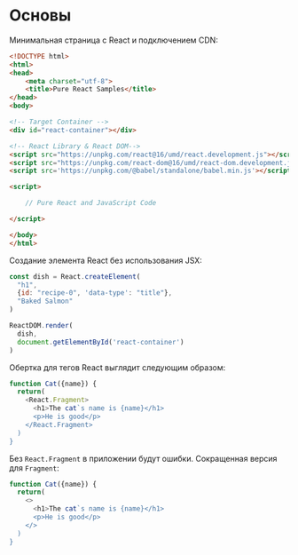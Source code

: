 # Основы

Минимальная страница с React и подключением CDN:
```html
<!DOCTYPE html>
<html>
<head>
    <meta charset="utf-8">
    <title>Pure React Samples</title>
</head>
<body>

<!-- Target Container -->
<div id="react-container"></div>

<!-- React Library & React DOM-->
<script src="https://unpkg.com/react@16/umd/react.development.js"></script>
<script src="https://unpkg.com/react-dom@16/umd/react-dom.development.js"></script>
<script src='https://unpkg.com/@babel/standalone/babel.min.js'></script>

<script>

    // Pure React and JavaScript Code

</script>

</body>
</html>
```

Создание элемента React без использования JSX:
```js
const dish = React.createElement(
  "h1",
  {id: "recipe-0", 'data-type': "title"},
  "Baked Salmon"
)

ReactDOM.render(
  dish,
  document.getElementById('react-container')
)
```

Обертка для тегов React выглядит следующим образом:
```js
function Cat({name}) {
  return(
    <React.Fragment>
      <h1>The cat`s name is {name}</h1>
      <p>He is good</p>
    </React.Fragment>
  )
}
```
Без `React.Fragment` в приложении будут ошибки.
Сокращенная версия для `Fragment`: 
```js
function Cat({name}) {
  return(
    <>
      <h1>The cat`s name is {name}</h1>
      <p>He is good</p>
    </>
  )
}
```